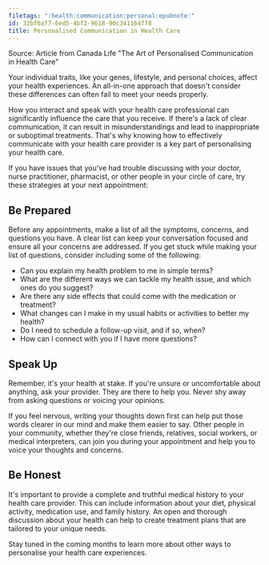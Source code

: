```yaml
---
filetags: ":health:communication:personal:epubnote:"
id: 33bf0af7-6ed5-4bf2-9618-90c341164ff8
title: Personalised Communication in Health Care
---
```


Source: Article from Canada Life "The Art of Personalised Communication
in Health Care"

Your individual traits, like your genes, lifestyle, and personal
choices, affect your health experiences. An all-in-one approach that
doesn't consider these differences can often fail to meet your needs
properly.

How you interact and speak with your health care professional can
significantly influence the care that you receive. If there's a lack of
clear communication, it can result in misunderstandings and lead to
inappropriate or suboptimal treatments. That's why knowing how to
effectively communicate with your health care provider is a key part of
personalising your health care.

If you have issues that you've had trouble discussing with your doctor,
nurse practitioner, pharmacist, or other people in your circle of care,
try these strategies at your next appointment:

## Be Prepared

Before any appointments, make a list of all the symptoms, concerns, and
questions you have. A clear list can keep your conversation focused and
ensure all your concerns are addressed. If you get stuck while making
your list of questions, consider including some of the following:

- Can you explain my health problem to me in simple terms?
- What are the different ways we can tackle my health issue, and which
  ones do you suggest?
- Are there any side effects that could come with the medication or
  treatment?
- What changes can I make in my usual habits or activities to better my
  health?
- Do I need to schedule a follow-up visit, and if so, when?
- How can I connect with you if I have more questions?

## Speak Up

Remember, it's your health at stake. If you're unsure or uncomfortable
about anything, ask your provider. They are there to help you. Never shy
away from asking questions or voicing your opinions.

If you feel nervous, writing your thoughts down first can help put those
words clearer in our mind and make them easier to say. Other people in
your community, whether they're close friends, relatives, social
workers, or medical interpreters, can join you during your appointment
and help you to voice your thoughts and concerns.

## Be Honest

It's important to provide a complete and truthful medical history to
your health care provider. This can include information about your diet,
physical activity, medication use, and family history. An open and
thorough discussion about your health can help to create treatment plans
that are tailored to your unique needs.

Stay tuned in the coming months to learn more about other ways to
personalise your health care experiences.
